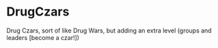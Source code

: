 # DrugCzars
Drug Czars, sort of like Drug Wars, but adding an extra level (groups and leaders [become a czar!])
